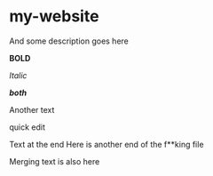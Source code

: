 # my-website

And some description goes here

__BOLD__

*Italic*

__*both*__

Another text

quick edit

Text at the end
Here is another end of the f**king file

Merging text is also here

